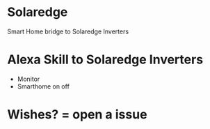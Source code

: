 # Solaredge
Smart Home bridge to Solaredge Inverters


# Alexa Skill to Solaredge Inverters
* Monitor
* Smarthome on off

# Wishes? = open a issue

